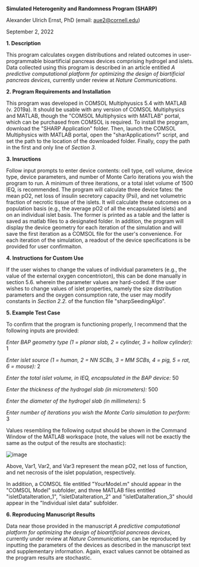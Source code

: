 **Simulated Heterogenity and Randomness Program (SHARP)**

Alexander Ulrich Ernst, PhD (email: aue2@cornell.edu)

September 2, 2022

**1. Description**

This program calculates oxygen distributions and related outcomes in user-programmable bioartificial pancreas devices comprising hydrogel and islets. Data collected using this program is described in an article entitled _A predictive computational platform for optimizing the design of biartificial pancreas devices_, currently under review at _Nature Communications_.


**2. Program Requirements and Installation**

This program was developed in COMSOL Multiphyusics 5.4 with MATLAB (v. 2019a). It should be usable with any version of COMSOL Multiphysics and MATLAB, though the "COMSOL Multiphysics with MATLAB" portal, which can be purchased from COMSOL is required. To install the program, download the "SHARP Application" folder. Then, launch the COMSOL Multiphysics with MATLAB portal, open the "sharApplicationv1" script, and set the path to the location of the downloaded folder. Finally, copy the path in the first and only line of _Section 3_. 


**3. Insructions**

Follow input prompts to enter device contents: cell type, cell volume, device type, device parameters, and number of Monte Carlo iterations you wish the program to run. A minimum of three iterations, or a total islet volume of 1500 IEQ, is recommended. The program will calculate three device fates: the mean pO2, net loss of insulin secretory capacity (Psi), and net volumetric fraction of necrotic tissue of the islets. It will calculate these outcomes on a population basis (e.g., the average pO2 of all the encapsulated islets) and on an individual islet basis. The former is printed as a table and the latter is saved as matlab files to a designated folder. In addition, the program will display the device geometry for each iteration of the simulation and will save the first iteration as a COMSOL file for the user's convenience. For each iteration of the simulation, a readout of the device specifications is be provided for user confirmaiton. 


**4. Instructions for Custom Use**

If the user wishes to change the values of individual parameters (e.g., the value of the external oxygen concentrioton), this can be done manually in section 5.6. wherein the parameter values are hard-coded. If the user wishes to change values of islet properties, namely the size distribution parameters and the oxygen consumption rate, the user may modify constants in _Section 2.2._ of the function file "sharpSeedingAlgo".


**5. Example Test Case**

To confirm that the program is functioning properly, I recommend that the following inputs are provided:


  _Enter BAP geometry type (1 = planar slab, 2 = cylinder, 3 = hollow cylinder):_  1
  
  _Enter islet source (1 = human, 2 = NN SCBs, 3 = MM SCBs, 4 = pig, 5 = rat, 6 = mouse):_  2
  
  _Enter the total islet volume, in IEQ, encapsulated in the BAP device:_  50
  
  _Enter the thickness of the hydrogel slab (in micrometers):_  500
  
  _Enter the diameter of the hydrogel slab (in millimeters):_  5
  
  _Enter number of iterations you wish the Monte Carlo simulation to perform:_  3

Values resembling the following output should be shown in the Command Window of the MATLAB workspace (note, the values will not be exactly the same as the output of the results are stochastic):

![image](https://user-images.githubusercontent.com/91346875/188233828-0362ab09-11c5-4006-b2f4-4f1fddd9a4e0.png)

Above, Var1, Var2, and Var3 represent the mean pO2, net loss of function, and net necrosis of the islet population, respectively.

In addition, a COMSOL file entitled "YourModel.m" should appear in the "COMSOL Model" subfolder, and three MATLAB files entitled "isletDataIteration_1", "isletDataIteration_2" and "isletDataIteration_3" should appear in the "Individual islet data" subfolder.


**6. Reproducing Manuscript Results**

Data near those provided in the manuscript _A predictive computational platform for optimizing the design of bioartificial pancreas devices_, currently under review at _Nature Communications_, can be reproduced by inputting the parameters of the devices as described in the manuscript text and supplementary information. Again, exact values cannot be obtained as the program results are stochastic. 

